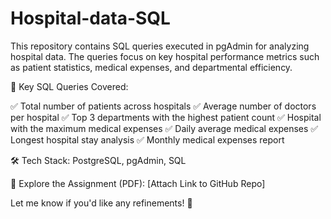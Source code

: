 # Hospital-data-SQL
This repository contains SQL queries executed in pgAdmin for analyzing hospital data. The queries focus on key hospital performance metrics such as patient statistics, medical expenses, and departmental efficiency.


📌 Key SQL Queries Covered:

✅ Total number of patients across hospitals
✅ Average number of doctors per hospital
✅ Top 3 departments with the highest patient count
✅ Hospital with the maximum medical expenses
✅ Daily average medical expenses
✅ Longest hospital stay analysis
✅ Monthly medical expenses report

🛠 Tech Stack: PostgreSQL, pgAdmin, SQL

📂 Explore the Assignment (PDF): [Attach Link to GitHub Repo]

Let me know if you'd like any refinements! 🚀







